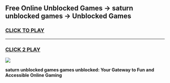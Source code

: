 
## Free Online Unblocked Games → saturn unblocked games → Unblocked Games
<h3>
<a href="https://premium.freeplayer.one?title=saturn_unblocked_games&ref=21F">CLICK TO PLAY</a></h3>
<hr>

<h3>
<a href="https://premium.freeplayer.one?title=saturn_unblocked_games&ref=21F">CLICK 2 PLAY</a>
  
</h3>

<a href="https://premium.freeplayer.one?title=saturn_unblocked_games&ref=21F/"><img src="https://clearcache.store/games.png"></a>


**saturn unblocked games games unblocked: Your Gateway to Fun and Accessible Online Gaming**
